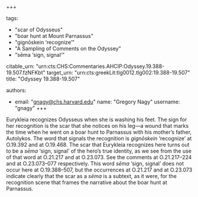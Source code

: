 +++

tags:
- "scar of Odysseus"
- "boar hunt at Mount Parnassus"
- "gignōskein ‘recognize’"
- "A Sampling of Comments on the Odyssey"
- "sēma ‘sign, signal’"

citable_urn: "urn:cts:CHS:Commentaries.AHCIP:Odyssey.19.388-19.507.fzNFKbt"
target_urn: "urn:cts:greekLit:tlg0012.tlg002:19.388-19.507"
title: "Odyssey 19.388-19.507"

authors:
- email: "gnagy@chs.harvard.edu"
  name: "Gregory Nagy"
  username: "gnagy"
+++

<p>Eurykleia recognizes Odysseus when she is washing his feet. The sign for her recognition is the scar that she notices on his leg—a wound that marks the time when he went on a boar hunt to Parnassus with his mother’s father, Autolykos. The word that signals the recognition is <em>gignōskein</em> ‘recognize’ at O.19.392 and at O.19.468. The scar that Eurykleia recognizes here turns out to be a <em>sēma</em> ‘sign, signal’ of the hero’s true identity, as we see from the use of that word at O.21.217 and at O.23.073. See the comments at O.21.217–224 and at O.23.073–077 respectively. This word <em>sēma</em> ‘sign, signal’ does not occur here at O.19.388–507, but the occurrences at O.21.217 and at O.23.073 indicate clearly that the scar as a <em>sēma</em> is a subtext, as it were, for the recognition scene that frames the narrative about the boar hunt at Parnassus.</p>